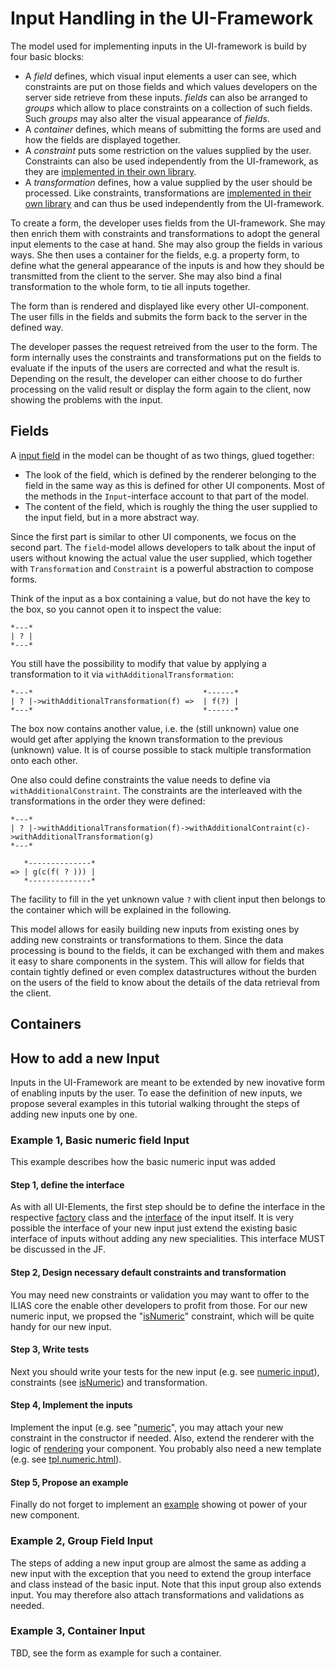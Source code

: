 # Input Handling in the UI-Framework

The model used for implementing inputs in the UI-framework is build by four basic
blocks:

* A *field* defines, which visual input elements a user can see, which constraints
  are put on those fields and which values developers on the server side retrieve
  from these inputs. *fields* can also be arranged to *groups* which allow to place
  constraints on a collection of such fields. Such *groups* may also alter the visual 
  appearance of *fields*.
* A *container*  defines, which means of submitting the forms are used and how
  the fields are displayed together.
* A *constraint* puts some restriction on the values supplied by the user.
  Constraints can also be used independently from the UI-framework, as they are
  [implemented in their own library](src/Validation/README.md).
* A *transformation* defines, how a value supplied by the user should be processed.
  Like constraints, transformations are [implemented in their own library](src/Transformation/README.md)
  and can thus be used independently from the UI-framework.

To create a form, the developer uses fields from the UI-framework. She may then
enrich them with constraints and transformations to adopt the general input
elements to the case at hand. She may also group the fields in various ways.
She then uses a container for the fields, e.g. a property form, to define what
the general appearance of the inputs is and how they should be transmitted from
the client to the server. She may also bind a final transformation to the whole
form, to tie all inputs together.

The form than is rendered and displayed like every other UI-component. The user
fills in the fields and submits the form back to the server in the defined way.

The developer passes the request retreived from the user to the form. The form
internally uses the constraints and transformations put on the fields to evaluate
if the inputs of the users are corrected and what the result is. Depending on
the result, the developer can either choose to do further processing on the valid
result or display the form again to the client, now showing the problems with the
input.

## Fields

A [input field](src/UI/Component/Input/Input.php) in the model can be thought of
as two things, glued together:

* The look of the field, which is defined by the renderer belonging to the field
  in the same way as this is defined for other UI components. Most of the methods
  in the `Input`-interface account to that part of the model.
* The content of the field, which is roughly the thing the user supplied to the
  input field, but in a more abstract way.

Since the first part is similar to other UI components, we focus on the second
part. The `field`-model allows developers to talk about the input of users
without knowing the actual value the user supplied, which together with
`Transformation` and `Constraint` is a powerful abstraction to compose forms.

Think of the input as a box containing a value, but do not have the key to the
box, so you cannot open it to inspect the value:

```
*---*
| ? |
*---*
```

You still have the possibility to modify that value by applying a transformation
to it via `withAdditionalTransformation`:

```
*---*                                      *------*
| ? |->withAdditionalTransformation(f) =>  | f(?) |
*---*                                      *------*
```

The box now contains another value, i.e. the (still unknown) value one would
get after applying the known transformation to the previous (unknown) value.
It is of course possible to stack multiple transformation onto each other.

One also could define constraints the value needs to define via `withAdditionalConstraint`.
The constraints are the interleaved with the transformations in the order
they were defined:

```
*---*
| ? |->withAdditionalTransformation(f)->withAdditionalContraint(c)->withAdditionalTransformation(g)
*---*

   *--------------*
=> | g(c(f( ? ))) |
   *--------------*
```

The facility to fill in the yet unknown value `?` with client input then belongs
to the container which will be explained in the following.

This model allows for easily building new inputs from existing ones by adding new
constraints or transformations to them. Since the data processing is bound to the
fields, it can be exchanged with them and makes it easy to share components in the
system. This will allow for fields that contain tightly defined or even complex
datastructures without the burden on the users of the field to know about the
details of the data retrieval from the client.

## Containers


## How to add a new Input

Inputs in the UI-Framework are meant to be extended by new inovative form of enabling inputs by the user. 
To ease the definition of new inputs, we propose several examples in this tutorial walking throught the steps of 
adding new inputs one by one.

### Example 1, Basic numeric field Input
This example describes how the basic numeric input was added


#### Step 1, define the interface
As with all UI-Elements, the first step should be to define the interface in the respective [factory](src/UI/Component/Input/Field/Factory.php)
class and the [interface](src/UI/Component/Input/Field/numeric.php) of the input itself. It is very possible
the interface of your new input just extend the existing basic interface of inputs without adding any new specialities. 
This interface MUST be discussed in the JF.


#### Step 2, Design necessary default constraints and transformation
You may need new constraints or validation you may want to offer to the ILIAS core the enable other developers to profit
from those. For our new numeric input, we propsed the "[isNumeric](src/Validation/Constraints/IsNumeric.php)" constraint, 
which will be quite handy for our new input.


#### Step 3, Write tests
Next you should write your tests for the new input (e.g. see [numeric input](tests/UI/Component/Input/Field/NumericInputTest.php)), 
constraints (see [isNumeric](tests/Validation/Constraints/StandardConstraintsTest.php)) and transformation.

#### Step 4, Implement the inputs
Implement the input (e.g. see "[numeric](src/UI/Implementation/Component/Input/Field/Numeric.php)", you may attach your new constraint in the constructor if needed.
Also, extend the renderer with the logic of [rendering](src/UI/Implementation/Component/Input/Field/Renderer.php) your component. 
You probably also need a new template (e.g. see [tpl.numeric.html](src/UI/templates/default/Input/tpl.numeric.html)).

#### Step 5, Propose an example
Finally do not forget to implement an [example](src/UI/examples/Input/Field/Numeric/numeric_inputs.php)
showing ot power of your new component.

### Example 2, Group Field Input
The steps of adding a new input group are almost the same as adding a new input with the exception that you need
to extend the group interface and class instead of the basic input. Note that this input group also extends input.
You may therefore also attach transformations and validations as needed.

### Example 3, Container Input
TBD, see the form as example for such a container.
